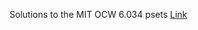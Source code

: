 Solutions to the MIT OCW 6.034 psets [Link](https://ocw.mit.edu/courses/electrical-engineering-and-computer-science/6-034-artificial-intelligence-fall-2010/assignments/)
